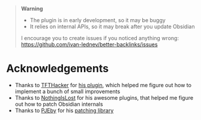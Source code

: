 > **Warning**
> - The plugin is in early development, so it may be buggy
> - It relies on internal APIs, so it may break after you update Obsidian
>
> I encourage you to create issues if you noticed anything wrong: https://github.com/ivan-lednev/better-backlinks/issues

# Acknowledgements

- Thanks to [TFTHacker](https://tfthacker.com/) for [his plugin](https://github.com/TfTHacker/obsidian42-strange-new-worlds), which helped me figure out how to implement a bunch of small improvements
- Thanks to [NothingIsLost](https://github.com/nothingislost) for his awesome plugins, that helped me figure out how to patch Obsidian internals
- Thanks to [PJEby](https://github.com/pjeby) for his [patching library](https://github.com/pjeby/monkey-around)
